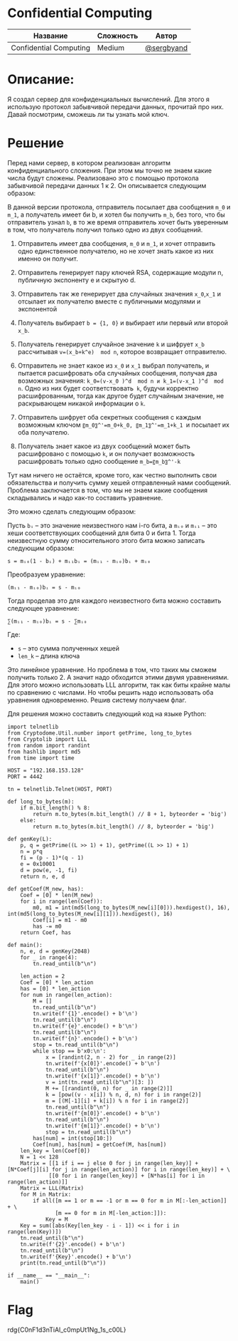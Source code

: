# Confidential Computing

|Название|Сложность|Автор|
|------|-----|-------|
|Confidential Computing|Medium|[@sergbyand](https://sergbyand) |

# Описание:

Я создал сервер для конфиденциальных вычислений. Для этого я использую протокол забывчивой передачи данных, прочитай про них. Давай посмотрим, сможешь ли ты узнать мой ключ.

# Решение

Перед нами сервер, в котором реализован алгоритм конфиденциального сложения. При этом мы точно не знаем какие числа будут сложены. Реализовано это с помощью протокола забывчивой передачи данных 1 к 2. Он описывается следующим образом:

В данной версии протокола, отправитель посылает два сообщения `m_0` и `m_1`, а получатель имеет би b, и хотел бы получить `m_b`, без того, что бы отправитель узнал `b`, в то же время отправитель хочет быть уверенным в том, что получатель получил только одно из двух сообщений. 

1. 	Отправитель имеет два сообщения, `m_0` и `m_1`, и хочет отправить одно единственное получателю, но не хочет знать какое из них именно он получит.

2. Отправитель генерирует пару ключей RSA, содержащие модули n, публичную экспоненту e и скрытую d.

3. 	Отправитель так же генерирует два случайных значения `x_0`,`x_1` и отсылает их получателю вместе с публичными модулями и экспонентой

4. Получатель выбирает `b = {1, 0}` и выбирает или первый или второй `x_b`.

5. Получатель генерирует случайное значение `k` и шифрует `x_b` рассчитывая `v=(x_b+k^e)  mod n`, которое возвращает отправителю.

6. Отправитель не знает какое из `x_0`  и `x_1` выбрал получатель, и пытается расшифровать оба случайных сообщения, получая два возможных значения: `k_0=(v-x_0 )^d  mod n и k_1=(v-x_1 )^d  mod n`. Одно из них будет соответствовать` k`, будучи корректно расшифрованным, тогда как другое будет случайным значение, не раскрывающем никакой информации о `k`.

7. Отправитель шифрует оба секретных сообщения с каждым возможным ключом `〖m_0〗^'=m_0+k_0, 〖m_1〗^'=m_1+k_1 `и посылает их оба получателю.

8. Получатель знает какое из двух сообщений может быть расшифровано с помощью `k`, и он получает возможность расшифровать только одно сообщение `m_b=〖m_b〗^'-k`

Тут нам ничего не остаётся, кроме того, как честно выполнить свои обязательства и получить сумму хешей отправленный нами сообщений. Проблема заключается в том, что мы не знаем какие сообщения складывались и надо как-то составить уравнение.

Это можно сделать следующим образом:

Пусть `bᵢ` – это значение неизвестного нам i-го бита, а `mᵢ₀` и `mᵢ₁` – это хеши соответствующих сообщений для бита 0 и бита 1. Тогда неизвестную сумму относительного этого бита можно записать следующим образом:

```
s = mᵢ₀(1 - bᵢ) + mᵢ₁bᵢ = (mᵢ₁ - mᵢ₀)bᵢ + mᵢ₀
```

Преобразуем уравнение:
```
(mᵢ₁ - mᵢ₀)bᵢ = s - mᵢ₀
```

Тогда проделав это для каждого неизвестного бита можно составить следующее уравнение:

```
∑(mᵢ₁ - mᵢ₀)bᵢ = s - ∑mᵢ₀
```

Где:
- `s` – это сумма полученных хешей
- `len_k` – длина ключа

Это линейное уравнение. Но проблема в том, что таких мы сможем получить только 2. А значит надо обходится этими двумя уравнениями. Для этого можно использовать LLL алгоритм, так как биты крайне малы по сравнению с числами. Но чтобы решить надо использовать оба уравнения одновременно. Решив систему получаем флаг.

Для решения можно составить следующий код на языке Python:

```
import telnetlib
from Cryptodome.Util.number import getPrime, long_to_bytes
from Cryptolib import LLL
from random import randint
from hashlib import md5
from time import time

HOST = "192.168.153.128"
PORT = 4442

tn = telnetlib.Telnet(HOST, PORT)

def long_to_bytes(m):
    if m.bit_length() % 8:
        return m.to_bytes(m.bit_length() // 8 + 1, byteorder = 'big')
    else:
        return m.to_bytes(m.bit_length() // 8, byteorder = 'big')

def genKey(L):
    p, q = getPrime((L >> 1) + 1), getPrime((L >> 1) + 1)
    n = p*q
    fi = (p - 1)*(q - 1)
    e = 0x10001
    d = pow(e, -1, fi)
    return n, e, d

def getCoef(M_new, has):
    Coef = [0] * len(M_new)
    for i in range(len(Coef)):
        m0, m1 = int(md5(long_to_bytes(M_new[i][0])).hexdigest(), 16), int(md5(long_to_bytes(M_new[i][1])).hexdigest(), 16)
        Coef[i] = m1 - m0
        has -= m0
    return Coef, has
    
def main():    
    n, e, d = genKey(2048)
    for _ in range(4):
        tn.read_until(b"\n")

    len_action = 2
    Coef = [0] * len_action
    has = [0] * len_action
    for num in range(len_action):
        M = []
        tn.read_until(b"\n")
        tn.write(f'{1}'.encode() + b'\n')
        tn.read_until(b"\n")
        tn.write(f'{e}'.encode() + b'\n')
        tn.read_until(b"\n")
        tn.write(f'{n}'.encode() + b'\n')
        stop = tn.read_until(b"\n")
        while stop == b'x0:\n':
            x = [randint(2, n - 2) for _ in range(2)]
            tn.write(f'{x[0]}'.encode() + b'\n')
            tn.read_until(b"\n")
            tn.write(f'{x[1]}'.encode() + b'\n')
            v = int(tn.read_until(b"\n")[3: ])
            M += [[randint(0, n) for _ in range(2)]]
            k = [pow((v - x[i]) % n, d, n) for i in range(2)]
            m = [(M[-1][i] + k[i]) % n for i in range(2)]
            tn.read_until(b"\n")
            tn.write(f'{m[0]}'.encode() + b'\n')
            tn.read_until(b"\n")
            tn.write(f'{m[1]}'.encode() + b'\n')
            stop = tn.read_until(b"\n")
        has[num] = int(stop[10:])
        Coef[num], has[num] = getCoef(M, has[num])
    len_key = len(Coef[0])
    N = 1 << 128
    Matrix = [[1 if i == j else 0 for j in range(len_key)] + [N*Coef[j][i] for j in range(len_action)] for i in range(len_key)] + \
             [[0 for i in range(len_key)] + [N*has[i] for i in range(len_action)]]
    Matrix = LLL(Matrix)
    for M in Matrix:
        if all([m == 1 or m == -1 or m == 0 for m in M[:-len_action]] + \
               [m == 0 for m in M[-len_action:]]):
            Key = M
    Key = sum([abs(Key[len_key - i - 1]) << i for i in range(len(Key))])
    tn.read_until(b"\n")
    tn.write(f'{2}'.encode() + b'\n')
    tn.read_until(b"\n")
    tn.write(f'{Key}'.encode() + b'\n')
    print(tn.read_until(b"\n"))
    
if __name__ == "__main__":
    main()
```

# Flag

rdg{C0nF1d3nTiAl_c0mpUt1Ng_1s_c00L}
